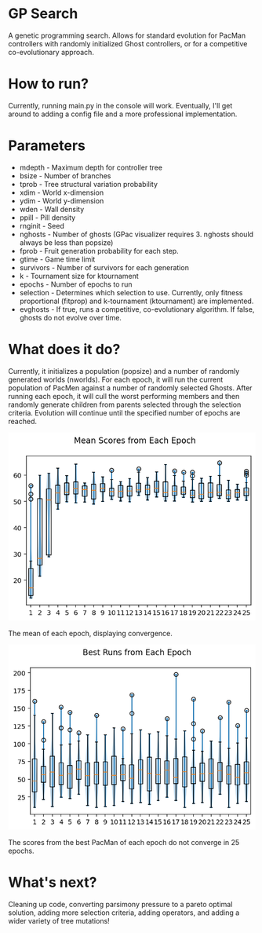 # GP Search
A genetic programming search. Allows for standard evolution for PacMan controllers with randomly initialized Ghost controllers, or for a competitive co-evolutionary approach.

# How to run?
Currently, running main.py in the console will work. Eventually, I'll get around to adding a config file and a more professional implementation.

# Parameters
- mdepth - Maximum depth for controller tree
- bsize - Number of branches
- tprob - Tree structural variation probability
- xdim - World x-dimension
- ydim - World y-dimension
- wden - Wall density
- ppill - Pill density
- rnginit - Seed
- nghosts - Number of ghosts (GPac visualizer requires 3. nghosts should always be less than popsize)
- fprob - Fruit generation probability for each step.
- gtime - Game time limit
- survivors - Number of survivors for each generation
- k - Tournament size for ktournament
- epochs - Number of epochs to run
- selection - Determines which selection to use. Currently, only fitness proportional (fitprop) and k-tournament (ktournament) are implemented.
- evghosts - If true, runs a competitive, co-evolutionary algorithm. If false, ghosts do not evolve over time.

# What does it do?
Currently, it initializes a population (popsize) and a number of randomly generated worlds (nworlds). For each epoch, it will run the current population of PacMen against a number of randomly selected Ghosts. After running each epoch, it will cull the worst performing members and then randomly generate children from parents selected through the selection criteria. Evolution will continue until the specified number of epochs are reached.

![meanruns](meanruns.png)

The mean of each epoch, displaying convergence.

![bestruns](bestruns.png)

The scores from the best PacMan of each epoch do not converge in 25 epochs.

# What's next?
Cleaning up code, converting parsimony pressure to a pareto optimal solution, adding more selection criteria, adding operators, and adding a wider variety of tree mutations!